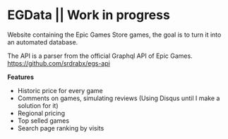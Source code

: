 
# EGData || Work in progress
Website containing the Epic Games Store games, the goal is to turn it into an automated database.

The API is a parser from the official Graphql API of Epic Games.
https://github.com/srdrabx/egs-api

**Features**

 - Historic price for every game
 - Comments on games, simulating reviews (Using Disqus until I make a solution for it)
 - Regional pricing
 - Top selled games
 - Search page ranking by visits
